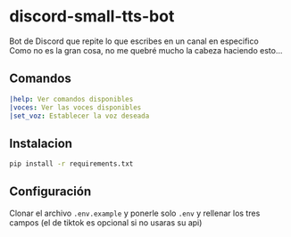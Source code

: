 # discord-small-tts-bot
Bot de Discord que repite lo que escribes en un canal en especifico  
Como no es la gran cosa, no me quebré mucho la cabeza haciendo esto...

## Comandos
```yml
|help: Ver comandos disponibles
|voces: Ver las voces disponibles
|set_voz: Establecer la voz deseada
```

## Instalacion
```bash
pip install -r requirements.txt
```

## Configuración
Clonar el archivo `.env.example` y ponerle solo `.env` y rellenar los tres campos (el de tiktok es opcional si no usaras su api)
